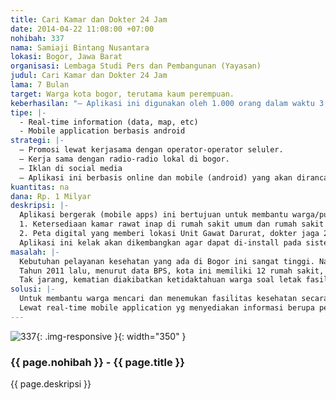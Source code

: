 ```yaml
---
title: Cari Kamar dan Dokter 24 Jam
date: 2014-04-22 11:08:00 +07:00
nohibah: 337
nama: Samiaji Bintang Nusantara
lokasi: Bogor, Jawa Barat
organisasi: Lembaga Studi Pers dan Pembangunan (Yayasan)
judul: Cari Kamar dan Dokter 24 Jam
lama: 7 Bulan
target: Warga kota bogor, terutama kaum perempuan.
keberhasilan: "– Aplikasi ini digunakan oleh 1.000 orang dalam waktu 3 bulan"
tipe: |-
  - Real-time information (data, map, etc)
  - Mobile application berbasis android
strategi: |-
  – Promosi lewat kerjasama dengan operator-operator seluler.
  – Kerja sama dengan radio-radio lokal di bogor.
  – Iklan di social media
  – Aplikasi ini berbasis online dan mobile (android) yang akan dirancang agar memudahkan pengguna, misal penggunaan real time digital map, simbol-simbol/infografis/ikon yg memudahkan pengguna memahami informasi.
kuantitas: na
dana: Rp. 1 Milyar
deskripsi: |-
  Aplikasi bergerak (mobile apps) ini bertujuan untuk membantu warga/publik untuk mencari lokasi dan menemukan informasi yang berkaitan dengan :
  1. Ketersediaan kamar rawat inap di rumah sakit umum dan rumah sakit bersalin/ibu dan anak, maupun di Puskesmas terdekat di wilayah Bogor yang diperbarui (update) setiap hari.
  2. Peta digital yang memberi lokasi Unit Gawat Darurat, dokter jaga 24 jam, dan praktik dokter spesialis terdekat di wilayah Bogor.
  Aplikasi ini kelak akan dikembangkan agar dapat di-install pada sistem Android.
masalah: |-
  Kebutuhan pelayanan kesehatan yang ada di Bogor ini sangat tinggi. Namun ketersediaan layanan kesehatan yang mudah diakses masih belum memadai. Angka kematian ibu relatif tinggi. Padahal jumlah fasilitas kesehatan di kota ini cukup memadai.
  Tahun 2011 lalu, menurut data BPS, kota ini memiliki 12 rumah sakit, 2 poliklinik, dan 31 Puskesmas yg tersebar di 5 kecamatan. Selain itu, ada sekitar 211 doker umum dan 166 dokter spesialis.
  Tak jarang, kematian diakibatkan ketidaktahuan warga soal letak fasilitas-fasilitas kesehatan terdekat seperti di atas. Hingga saat ini, informasi terkait kamar rawat inap, dokter spesialis, umum dan dokter jaga/UGD 24 jam belum tersedia.
solusi: |-
  Untuk membantu warga mencari dan menemukan fasilitas kesehatan secara mobile yg dapat diakses 24 jam menjadi penting.
  Lewat real-time mobile application yg menyediakan informasi berupa peta lokasi (map) fasilitas kesehatan (rumah sakit, puskesmas, poliklinik, atau praktik dokter spesialis) terdekat dan informasi ketersediaan ruang rawat inap, diharapkan dapat membantu warga yang menderita sakit dan membutuhkan pertolongan segera.
---
```


![337](/static/img/hibahcms/337.png){: .img-responsive }{: width="350" }

### {{ page.nohibah }} - {{ page.title }}

{{ page.deskripsi }}
